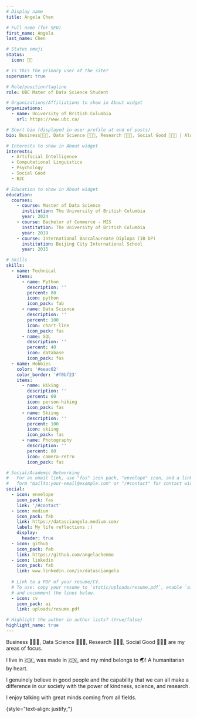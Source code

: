 ```yaml
---
# Display name
title: Angela Chen

# Full name (for SEO)
first_name: Angela
last_name: Chen

# Status emoji
status:
  icon: 🧑‍🎓️

# Is this the primary user of the site?
superuser: true

# Role/position/tagline
role: UBC Mater of Data Science Student

# Organizations/Affiliations to show in About widget
organizations:
  - name: University of British Columbia
    url: https://www.ubc.ca/

# Short bio (displayed in user profile at end of posts)
bio: Business👩🏻‍💼, Data Science 👩🏻‍💻, Research 👩🏻‍🔬, Social Good 👩🏻‍🏭 | Always believe in the good, powered by science and kindness

# Interests to show in About widget
interests:
  - Artificial Intelligence
  - Computational Linguistics
  - Psychology
  - Social Good
  - B2C

# Education to show in About widget
education:
  courses:
    - course: Master of Data Science
      institution: The University of British Columbia
      year: 2024
    - course: Bachelor of Commerce - MIS
      institution: The University of British Columbia
      year: 2019
    - course: International Baccalaureate Diplopa (IB DP)
      institution: Beijing City International School
      year: 2015

# Skills
skills:
  - name: Technical
    items:
      - name: Python
        description: ''
        percent: 80
        icon: python
        icon_pack: fab
      - name: Data Science
        description: ''
        percent: 100
        icon: chart-line
        icon_pack: fas
      - name: SQL
        description: ''
        percent: 40
        icon: database
        icon_pack: fas
  - name: Hobbies
    color: '#eeac02'
    color_border: '#f0bf23'
    items:
      - name: Hiking
        description: ''
        percent: 60
        icon: person-hiking
        icon_pack: fas
      - name: Skiing
        description: ''
        percent: 100
        icon: skiing
        icon_pack: fas
      - name: Photography
        description: ''
        percent: 80
        icon: camera-retro
        icon_pack: fas

# Social/Academic Networking
#   For an email link, use "fas" icon pack, "envelope" icon, and a link in the
#   form "mailto:your-email@example.com" or "/#contact" for contact widget.
social:
  - icon: envelope
    icon_pack: fas
    link: '/#contact'
  - icon: medium
    icon_pack: fab
    link: https://datasciangela.medium.com/
    label: My life reflections :)
    display:
      header: true
  - icon: github
    icon_pack: fab
    link: https://github.com/angelachenmo
  - icon: linkedin
    icon_pack: fab
    link: www.linkedin.com/in/datasciangela
  
  # Link to a PDF of your resume/CV.
  # To use: copy your resume to `static/uploads/resume.pdf`, enable `ai` icons in `params.yaml`,
  # and uncomment the lines below.
  - icon: cv
    icon_pack: ai
    link: uploads/resume.pdf

# Highlight the author in author lists? (true/false)
highlight_name: true
---
```


Business 👩🏻‍💼, Data Science 👩🏻‍💻, Research 👩🏻‍🔬, Social Good 👩🏻‍🏭 are my areas of focus.

I live in 🇨🇦, was made in 🇨🇳, and my mind belongs to 🌏! A humanitarian by heart. 

I genuinely believe in good people and the capability that we can all make a difference in our society with the power of kindness, science, and research. 

I enjoy talking with great minds coming from all fields.

{style="text-align: justify;"}